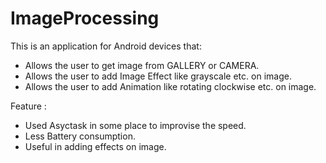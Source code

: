 # ImageProcessing

This is an application for Android devices that:
* Allows the user to get image from GALLERY or CAMERA.
* Allows the user to add Image Effect like grayscale etc. on image.
* Allows the user to add Animation like rotating clockwise etc. on image.

Feature :
* Used Asyctask in some place to improvise the speed.
* Less Battery consumption.
* Useful in adding effects on image.
